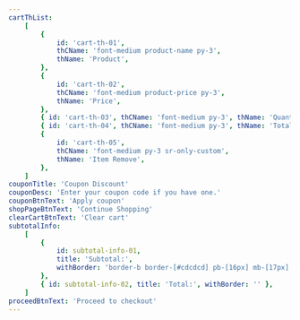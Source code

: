 ```yaml
---
cartThList:
    [
        {
            id: 'cart-th-01',
            thCName: 'font-medium product-name py-3',
            thName: 'Product',
        },
        {
            id: 'cart-th-02',
            thCName: 'font-medium product-price py-3',
            thName: 'Price',
        },
        { id: 'cart-th-03', thCName: 'font-medium py-3', thName: 'Quantity' },
        { id: 'cart-th-04', thCName: 'font-medium py-3', thName: 'Total' },
        {
            id: 'cart-th-05',
            thCName: 'font-medium py-3 sr-only-custom',
            thName: 'Item Remove',
        },
    ]
couponTitle: 'Coupon Discount'
couponDesc: 'Enter your coupon code if you have one.'
couponBtnText: 'Apply coupon'
shopPageBtnText: 'Continue Shopping'
clearCartBtnText: 'Clear cart'
subtotalInfo:
    [
        {
            id: subtotal-info-01,
            title: 'Subtotal:',
            withBorder: 'border-b border-[#cdcdcd] pb-[16px] mb-[17px]',
        },
        { id: subtotal-info-02, title: 'Total:', withBorder: '' },
    ]
proceedBtnText: 'Proceed to checkout'
---
```

